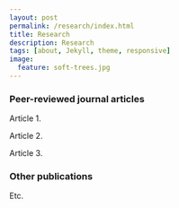 ```yaml
---
layout: post
permalink: /research/index.html
title: Research
description: Research
tags: [about, Jekyll, theme, responsive]
image:
  feature: soft-trees.jpg
---
```


### Peer-reviewed journal articles  

Article 1.  

Article 2.  

Article 3.  

### Other publications  

Etc. 
